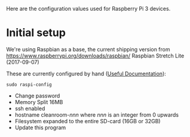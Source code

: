 Here are the configuration values used for Raspberry Pi 3 devices.

# Initial setup
We're using Raspbian as a base, the current shipping version from https://www.raspberrypi.org/downloads/raspbian/ Raspbian Stretch Lite (2017-09-07)

These are currently configured by hand ([Useful Documentation](https://github.com/keiraqz/RaspPiDemo/tree/master/kafka_config)):

`sudo raspi-config`

* Change password
* Memory Split 16MB
* ssh enabled
* hostname cleanroom-_nnn_ where _nnn_ is an integer from 0 upwards
* Filesystem expanded to the entire SD-card (16GB or 32GB)
* Update this program
